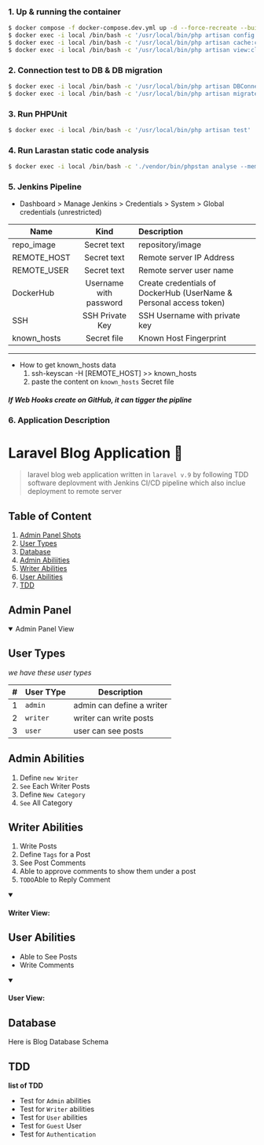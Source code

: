 ### 1. Up & running the container
```bash
$ docker compose -f docker-compose.dev.yml up -d --force-recreate --build
$ docker exec -i local /bin/bash -c '/usr/local/bin/php artisan config:clear'
$ docker exec -i local /bin/bash -c '/usr/local/bin/php artisan cache:clear'
$ docker exec -i local /bin/bash -c '/usr/local/bin/php artisan view:clear'
```

### 2. Connection test to DB & DB migration
```bash
$ docker exec -i local /bin/bash -c '/usr/local/bin/php artisan DBConnection'
$ docker exec -i local /bin/bash -c '/usr/local/bin/php artisan migrate'
```

### 3. Run PHPUnit 
```bash
$ docker exec -i local /bin/bash -c '/usr/local/bin/php artisan test'
```

### 4. Run Larastan static code analysis
```bash
$ docker exec -i local /bin/bash -c './vendor/bin/phpstan analyse --memory-limit=2G'
```

### 5. Jenkins Pipeline
- Dashboard > Manage Jenkins > Credentials > System > Global credentials (unrestricted)

| Name        | Kind           | Description  |
| ------------- |:-------------:| :-----|
| repo_image     | Secret text | repository/image |
| REMOTE_HOST     | Secret text    |  Remote server IP Address |
| REMOTE_USER | Secret text      |    Remote server  user name |
| DockerHub | Username with password     |    Create credentials of DockerHub (UserName & Personal access token) |
| SSH | SSH Private Key      |    SSH Username with private key |
| known_hosts | Secret file     |    Known Host Fingerprint|

<!--- Globalcredentials --->

-------------------------------------------------------------------------------------
- How to get known_hosts data
    1. ssh-keyscan -H [REMOTE_HOST] >> known_hosts
    2. paste the content on `known_hosts` Secret file

##### If Web Hooks create on GitHub, it can tigger the pipline

### 6. Application Description
# Laravel Blog Application :star2:	


> laravel blog web application written in `laravel v.9` by following TDD software deplovment with Jenkins CI/CD pipeline which also inclue deployment to remote server

## Table of Content
1. [Admin Panel Shots](#admin-panel-shots)
1. [User Types](#user-types)   
1. [Database](#database)
1. [Admin Abiliities](#admin-abilities)
1. [Writer Abilities](#writer-abilities)
1. [User Abilities](#user-abilities)
1. [TDD](#tdd)

## Admin Panel

<details open>
<summary>Admin Panel View</summary>

<!--- 1. Admin --->

</details>

## User Types
_we have these user types_

|#|User TYpe|Description|
|---|---|---|
|1|`admin`|admin can define a writer| 
|2|`writer`|writer can write posts|
|3|`user`|user can see posts |

## Admin Abilities

1. Define `new Writer`
1. `See` Each Writer Posts
1. Define `New Category` 
1. `See` All Category

## Writer Abilities

1. Write Posts
1. Define `Tags` for a Post   
1. See Post Comments
1. Able to approve comments to show them under a post   
1. `TODO`Able to Reply Comment


<details open>
    
<summary>
<h4>Writer View:</h4>
</summary>

<!--- 2.1 Writer --->
<!--- 2.2 Writer --->
<!--- 2.3 Writer --->
<!--- 2.4 Writer --->

</details>



## User Abilities
* Able to See Posts 
* Write Comments 

<details open>

<summary>
<h4>User View:</h4>
</summary>

<!--- 3.1 User --->
<!--- 3.2 User --->

</details>

## Database

Here is Blog Database Schema

<!--- Database --->

## TDD

**list of TDD**
* Test for `Admin` abilities
* Test for `Writer` abilities
* Test for `User` abilities
* Test for `Guest` User
* Test for `Authentication`